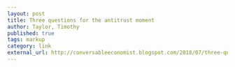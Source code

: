 ```yaml
---
layout: post
title: Three questions for the antitrust moment
author: Taylor, Timothy
published: true
tags: markup
category: link
external_url: http://conversableeconomist.blogspot.com/2018/07/three-questions-for-antitrust-moment.html
---
```

